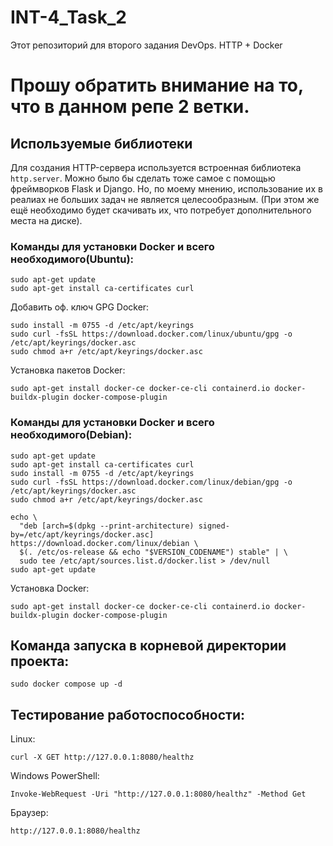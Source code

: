 # INT-4_Task_2
Этот репозиторий для второго задания DevOps. HTTP + Docker

# Прошу обратить внимание на то, что в данном репе 2 ветки. 

## Используемые библиотеки

Для создания HTTP-сервера используется встроенная библиотека `http.server`. Можно было бы сделать тоже самое с помощью фреймворков Flask и Django. Но, по моему мнению, использование их в реалиах не больших задач не является целесообразным. (При этом же ещё необходимо будет скачивать их, что потребует дополнительного места на диске).


### Команды для установки Docker и всего необходимого(Ubuntu):

``` 
sudo apt-get update
sudo apt-get install ca-certificates curl 
```

Добавить оф. ключ GPG Docker:

```
sudo install -m 0755 -d /etc/apt/keyrings
sudo curl -fsSL https://download.docker.com/linux/ubuntu/gpg -o /etc/apt/keyrings/docker.asc
sudo chmod a+r /etc/apt/keyrings/docker.asc
```

Установка пакетов Docker:

```
sudo apt-get install docker-ce docker-ce-cli containerd.io docker-buildx-plugin docker-compose-plugin
```

### Команды для установки Docker и всего необходимого(Debian):

```
sudo apt-get update
sudo apt-get install ca-certificates curl
sudo install -m 0755 -d /etc/apt/keyrings
sudo curl -fsSL https://download.docker.com/linux/debian/gpg -o /etc/apt/keyrings/docker.asc
sudo chmod a+r /etc/apt/keyrings/docker.asc

echo \
  "deb [arch=$(dpkg --print-architecture) signed-by=/etc/apt/keyrings/docker.asc] https://download.docker.com/linux/debian \
  $(. /etc/os-release && echo "$VERSION_CODENAME") stable" | \
  sudo tee /etc/apt/sources.list.d/docker.list > /dev/null
sudo apt-get update
```

Установка Docker:

```
sudo apt-get install docker-ce docker-ce-cli containerd.io docker-buildx-plugin docker-compose-plugin
```


## Команда запуска в корневой директории проекта:
```
sudo docker compose up -d
```

## Тестирование работоспособности: 

Linux:

```
curl -X GET http://127.0.0.1:8080/healthz
```

Windows PowerShell:

```
Invoke-WebRequest -Uri "http://127.0.0.1:8080/healthz" -Method Get
```

Браузер: 

```
http://127.0.0.1:8080/healthz
```
